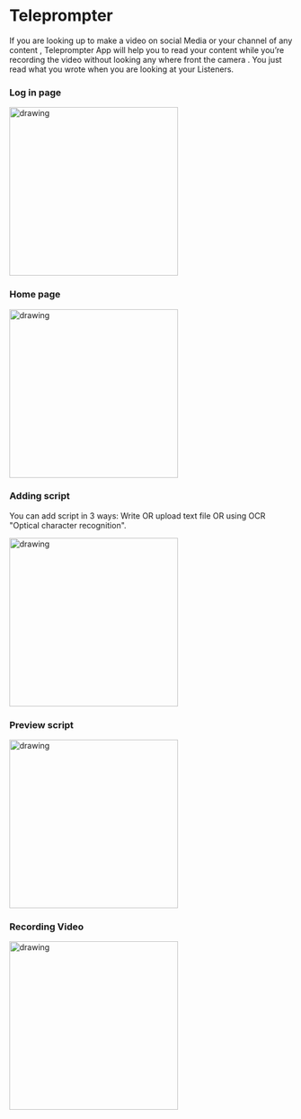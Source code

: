 # Teleprompter

If you are looking up to make a video on social Media or your channel of any content ,
Teleprompter App will help you to read your content while you’re recording the video
without looking any where front the camera .
You just read what you wrote when you are looking at your Listeners.

### Log in page
<img src="https://firebasestorage.googleapis.com/v0/b/teleprompter-9cd6d.appspot.com/o/Screenshot_20220311-144733.png?alt=media&token=10d2b5d5-86d9-41b4-9bfd-8d36af7b11d3" alt="drawing" width="300"/>

### Home page
<img src="https://firebasestorage.googleapis.com/v0/b/teleprompter-9cd6d.appspot.com/o/Screenshot_20220311-134207.png?alt=media&token=60982fef-fc38-410d-ae55-d9729af992ef" alt="drawing" width="300"/>

### Adding script
You can add script in 3 ways:
Write OR upload text file OR using OCR "Optical character recognition".

<img src="https://firebasestorage.googleapis.com/v0/b/teleprompter-9cd6d.appspot.com/o/Screenshot_20220311-183428.png?alt=media&token=249ccf50-2efd-468f-a7fc-a9e16ad58cb4" alt="drawing" width="300"/>

### Preview script
<img src="https://firebasestorage.googleapis.com/v0/b/teleprompter-9cd6d.appspot.com/o/Screenshot_20220311-144356.png?alt=media&token=4589503c-0480-4383-839f-c287ed29d598" alt="drawing" width="300"/>

### Recording Video
<img src="https://firebasestorage.googleapis.com/v0/b/teleprompter-9cd6d.appspot.com/o/Screenshot_20220311-144341.png?alt=media&token=77a528e1-6401-4f5c-9313-eb9eedef00dd" alt="drawing" width="300"/>
